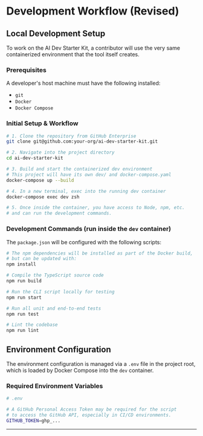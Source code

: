 # Development Workflow (Revised)

## Local Development Setup

To work on the AI Dev Starter Kit, a contributor will use the very same containerized environment that the tool itself creates.

### Prerequisites
A developer's host machine must have the following installed:
*   `git`
*   `Docker`
*   `Docker Compose`

### Initial Setup & Workflow
```bash
# 1. Clone the repository from GitHub Enterprise
git clone git@github.com:your-org/ai-dev-starter-kit.git

# 2. Navigate into the project directory
cd ai-dev-starter-kit

# 3. Build and start the containerized dev environment
# This project will have its own dev/ and docker-compose.yaml
docker-compose up --build

# 4. In a new terminal, exec into the running dev container
docker-compose exec dev zsh

# 5. Once inside the container, you have access to Node, npm, etc.
# and can run the development commands.
```

### Development Commands (run inside the `dev` container)
The `package.json` will be configured with the following scripts:
```bash
# The npm dependencies will be installed as part of the Docker build,
# but can be updated with:
npm install

# Compile the TypeScript source code
npm run build

# Run the CLI script locally for testing
npm run start

# Run all unit and end-to-end tests
npm run test

# Lint the codebase
npm run lint
```

## Environment Configuration

The environment configuration is managed via a `.env` file in the project root, which is loaded by Docker Compose into the `dev` container.

### Required Environment Variables
```bash
# .env

# A GitHub Personal Access Token may be required for the script
# to access the GitHub API, especially in CI/CD environments.
GITHUB_TOKEN=ghp_...
```

---
